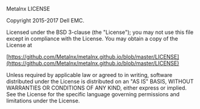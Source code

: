 Metalnx LICENSE

Copyright 2015-2017 Dell EMC.

Licensed under the BSD 3-clause (the "License");
you may not use this file except in compliance with the License.
You may obtain a copy of the License at

[https://github.com/Metalnx/metalnx.github.io/blob/master/LICENSE](https://github.com/Metalnx/metalnx.github.io/blob/master/LICENSE)

Unless required by applicable law or agreed to in writing, software
distributed under the License is distributed on an "AS IS" BASIS,
WITHOUT WARRANTIES OR CONDITIONS OF ANY KIND, either express or implied.
See the License for the specific language governing permissions and
limitations under the License.



